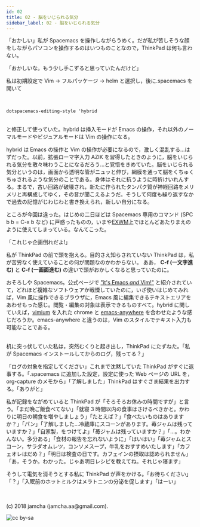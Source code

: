 ```yaml
---
id: 02
title: 02 - 脳をいじられる気分
sidebar_label: 02 - 脳をいじられる気分
---
```


「おかしい」私が Spacemacs を操作しながらうめく。だが私が苦しそうな顔をしながらパソコンを操作するのはいつものことなので，ThinkPad は何も言わない。

「おかしいな。もう少し手こずると思っていたんだけど」

私は初期設定で Vim → フルパッケージ → helm と選択し，後に.spacemacs を開いて

<br>

    dotspacemacs-editing-style 'hybrid

<br>
と修正して使っていた。hybrid は挿入モードが Emacs の操作，それ以外のノーマルモードやビジュアルモードは Vim の操作になる。

hybrid は Emacs の操作と Vim の操作が必要になるので，激しく混乱する…はずだった。以前，拡張ローマ字入力 AZIK を習得したときのように，脳をいじられる気分を散々味わうことになるだろう…と覚悟をきめていた。脳をいじられる気分というのは，画面から透明な管がニュッと伸び，網膜を通って脳をくちゅくちゅされるような気分のことである。身体はそれに抗うように時折けいれんする。まるで，古い回路が破壊され，新たに作られたタンパク質が神経回路をメリメリと再構成してゆく，その音が聞こえるようだ。そうして何度も繰り返すなかで過去の記憶がじわじわと書き換えられ，新しい自分になる。

ところが今回は違った。はじめの二日ほどは Spacemacs 専用のコマンド (SPC b b = C-x b など) に戸惑ったものの，いまや[EXWM](https://github.com/ch11ng/exwm/wiki)上でほとんどあたりまえのように使えてしまっている。なんてこった。

「これじゃ企画倒れだよ!」

私が ThinkPad の前で頭を抱える。目的さえ知らされていない ThinkPad は，私が苦労なく使えていることの何が問題なのかわからない。 ああ， **C-f (一文字進む)** と **C-f (一画面進む)** の違いで頭がおかしくなると思っていたのに。

おそろしや Spacemacs。公式ページで ["it's Emacs *and* Vim!"](http://spacemacs.org/) と紹介されていて，どれほど複雑なソフトウェアか戦慄していたのに，いざ使いはじめてみれば，Vim 風に操作できるブラウザに，Emacs 風に編集できるテキストエリアをあわせもった感じ。閲覧・編集の対象は表示できるものすべて。hybrid に関していえば，[vimium](https://chrome.google.com/webstore/detail/vimium/dbepggeogbaibhgnhhndojpepiihcmeb?hl=ja) を入れた chrome と [emacs-anywhere](https://github.com/zachcurry/emacs-anywhere) を合わせたような感じだろうか。emacs-anywhere と違うのは，Vim のスタイルでテキスト入力も可能なことである。

<br>
机に突っ伏していた私は，突然むくりと起き出し，ThinkPad にたずねた。「私が Spacemacs インストールしてからのログ，残ってる？」

「ログの対象を指定してください」これまで沈黙していた ThinkPad がすぐに返事する。「.spacemacs に追加した設定，設定に使った Web ページの URL を，org-capture のメモから」「了解しました」ThinkPad はすぐさま結果を出力する。「ありがと」

私が記録をながめていると ThinkPad が「そろそろお休みの時間ですが」と言う。「まだ晩ご飯食べてない」「就寝 3 時間以内の食事はさけるべきかと。かわりに明日の朝食を増やしましょう」「たとえば？」「食べたいものはありますか？」「パン」「了解しました…冷蔵庫にスコーンがあります。苺ジャムは残っていますか？」「自家製，をつけてよ」「苺ジャムは残っていますか？」「…。わかんない。多分ある」「食材の報告を忘れないように」「はいはい」「苺ジャムとスコーン，サラダオムレツ，コンソメスープ，牛乳をおすすめいたします」「カフェオレはだめ？」「明日は検査の日です。カフェインの摂取は認められません」「あ，そうか。わかった。じゃあ明日レシピを教えてね。それじゃ寝ます」

そうして電気を消そうとする私に ThinkPad が声をかける。「お待ちください」「？」「入眠前のホットミルクはメラトニンの分泌を促します」「はーい」

<br>
<br>
(c) 2018 jamcha (jamcha.aa@gmail.com).

![cc by-sa](https://i.creativecommons.org/l/by-sa/4.0/88x31.png)

